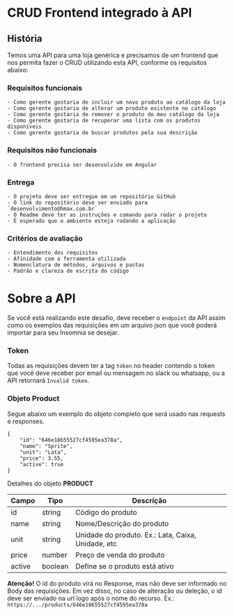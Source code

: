 # CRUD Frontend integrado à API

## História
Temos uma API para uma loja genérica e precisamos de um frontend que nos permita fazer o CRUD utilizando esta API, conforme os requisitos abaixo:

### Requisitos funcionais
	- Como gerente gostaria de incluir um novo produto ao catálogo da loja
	- Como gerente gostaria de alterar um produto existente no catálogo
	- Como gerente gostaria de remover o produto do meu catálogo da loja
	- Como gerente gostaria de recuperar uma lista com os produtos disponíveis
	- Como gerente gostaria de buscar produtos pela sua descrição

### Requisitos não funcionais
	- O frontend precisa ser desenvolvido em Angular

### Entrega
	- O projeto deve ser entregue em um repositório GitHub
	- O link do repositório deve ser enviado para `desenvolvimento@hmax.com.br`
	- O Readme deve ter as instruções e comando para rodar o projeto
	- É esperado que o ambiente esteja rodando a aplicação
	
### Critérios de avaliação
	- Entendimento dos requisitos
	- Afinidade com a ferramenta utilizada
	- Nomenclatura de métodos, arquivos e pastas
	- Padrão e clareza de escrita do código

# Sobre a API
Se você está realizando este desafio, deve receber o `endpoint` da API assim como os exemplos das requisições em um arquivo json que você poderá importar para seu Insomnia se desejar.

### Token
Todas as requisições devem ter a tag `token` no header contendo o token que você deve receber por email ou mensagem no slack ou whatsapp, ou a API retornará `Invalid token`.

### Objeto Product

Segue abaixo um exemplo do objeto completo que será usado nas requests e responses. 

```
{
	"id": "646e18655527cf4595ea378a",
	"name": "Sprite",
	"unit": "Lata",
	"price": 3.55,
	"active": true
}
```

Detalhes do objeto **PRODUCT**

| Campo | Tipo | Descrição |
|---|---|---|
| id | string | Código do produto |
| name | string | Nome/Descrição do produto |
| unit | string | Unidade do produto. Ex.: Lata, Caixa, Unidade, etc |
| price | number | Preço de venda do produto |
| active | boolean | Define se o produto está ativo |

**Atenção!** O id do produto virá no Response, mas não deve ser informado no Body das requisições. Em vez disso, no caso de alteração ou deleção, o id deve ser enviado na url logo após o nome do recurso. Ex.:
`https://.../products/646e18655527cf4595ea378a`